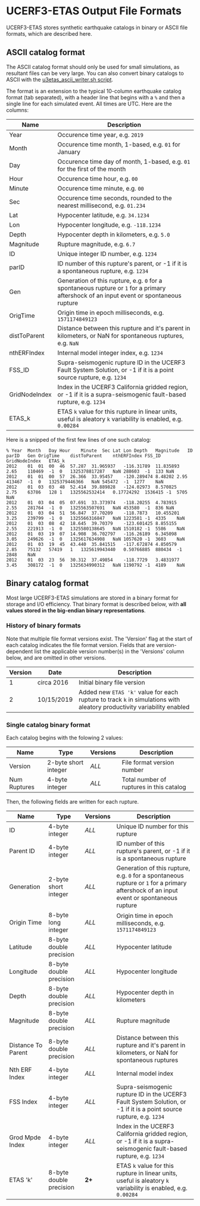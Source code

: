 # UCERF3-ETAS Output File Formats

UCERF3-ETAS stores synthetic earthquake catalogs in binary or ASCII file formats, which are described here.

## ASCII catalog format

The ASCII catalog format should only be used for small simulations, as resultant files can be very large. You can also convert binary catalogs to ASCII with the [u3etas_ascii_writer.sh script](scripts.md#convert-binary-catalog-files-to-ascii-u3etas_ascii_writersh).

The format is an extension to the typical 10-column earthquake catalog format (tab separated), with a header line that begins with a `%` and then a single line for each simulated event. All times are UTC. Here are the columns:
				
| **Name** | **Description** |
|-------|-------|
| Year | Occurence time year, e.g. `2019` |
| Month | Occurence time month, 1-based, e.g. `01` for January |
| Day | Occurence time day of month, 1-based, e.g. `01` for the first of the month |
| Hour | Occurence time hour, e.g. `00` |
| Minute | Occurence time minute, e.g. `00` |
| Sec | Occurence time seconds, rounded to the nearest millisecond, e.g. `01.234` |
| Lat | Hypocenter latitude, e.g. `34.1234` |
| Lon | Hypocenter longitude, e.g. `-118.1234` |
| Depth | Hypocenter depth in kilometers, e.g. `5.0` |
| Magnitude | Rupture magnitude, e.g. `6.7` |
| ID | Unique integer ID number, e.g. `1234` |
| parID | ID number of this rupture's parent, or -1 if it is a spontaneous rupture, e.g. `1234` |
| Gen | Generation of this rupture, e.g. `0` for a spontaneous rupture or `1` for a primary aftershock of an input event or spontaneous rupture |
| OrigTime | Origin time in epoch milliseconds, e.g. `1571174849123` |
| distToParent | Distance between this rupture and it's parent in kilometers, or NaN for spontaneous ruptures, e.g. `NaN` |
| nthERFIndex | Internal model integer index, e.g. `1234` |
| FSS_ID | Supra-seismogenic rupture ID in the UCERF3 Fault System Solution, or -1 if it is a point source rupture, e.g. `1234` |
| GridNodeIndex| Index in the UCERF3 California gridded region, or -1 if it is a supra-seismogenic fault-based rupture, e.g. `1234` |
| ETAS_k | ETAS `k` value for this rupture in linear units, useful is aleatory `k` variability is enabled, e.g. `0.00284` |

Here is a snipped of the first few lines of one such catalog:

```
% Year	Month	Day	Hour	Minute	Sec	Lat	Lon	Depth	Magnitude	ID	parID	Gen	OrigTime	distToParent	nthERFIndex	FSS_ID	GridNodeIndex	ETAS_k
2012	01	01	00	46	57.287	31.965937	-116.31789	11.835893	2.65	110469	-1	0	1325378817287	NaN	288603	-1	133	NaN
2012	01	01	00	57	26.366	33.95457	-120.289474	8.48202	2.95	413467	-1	0	1325379446366	NaN	545472	-1	1277	NaN
2012	01	03	03	48	52.414	39.889828	-124.02973	8.570825	2.75	63786	128	1	1325562532414	0.17724292	1536415	-1	5705	NaN
2012	01	03	04	05	07.691	33.373974	-118.20255	4.783915	2.55	281764	-1	0	1325563507691	NaN	453580	-1	836	NaN
2012	01	03	04	51	56.847	37.70209	-118.7873	10.455201	3.25	239799	-1	0	1325566316847	NaN	1223581	-1	4335	NaN
2012	01	03	08	42	18.645	39.70379	-123.601425	8.855155	2.55	221913	-1	0	1325580138645	NaN	1510182	-1	5586	NaN
2012	01	03	19	07	14.908	36.702797	-116.26189	6.345098	3.05	249626	-1	0	1325617634908	NaN	1057620	-1	3603	NaN
2012	01	03	19	45	43.440	35.841515	-117.672874	4.850579	2.85	75132	57419	1	1325619943440	0.50766885	880434	-1	2848	NaN
2012	01	03	23	56	30.312	37.49854	-118.7729	3.4831977	3.45	308172	-1	0	1325634990312	NaN	1190792	-1	4189	NaN
```

## Binary catalog format

Most large UCERF3-ETAS simulations are stored in a binary format for storage and I/O efficiency. That binary format is described below, with **all values stored in the big-endian binary representations**.

### History of binary formats

Note that multiple file format versions exist. The 'Version' flag at the start of each catalog indicates the file format version. Fields that are version-dependent list the applicable version number(s) in the 'Versions' column below, and are omitted in other versions.

| **Version** | **Date** | **Description** |
|-------|-------|-------|
| 1 | circa 2016 | Initial binary file version |
| 2 | 10/15/2019 | Added new `ETAS 'k'` value for each rupture to track `k` in simulations with aleatory productivity variability enabled |

### Single catalog binary format

Each catalog begins with the folowing 2 values:

| **Name** | **Type** | **Versions** | **Description** |
|-------|-------|-------|-------|
| Version | 2-byte short integer | *ALL* | File format version number |
| Num Ruptures | 4-byte integer | *ALL* | Total number of ruptures in this catalog |

Then, the following fields are written for each rupture.

| **Name** | **Type** | **Versions** | **Description** |
|-------|-------|-------|-------|
| ID | 4-byte integer | *ALL* | Unique ID number for this rupture |
| Parent ID | 4-byte integer | *ALL* | ID number of this rupture's parent, or -1 if it is a spontaneous rupture  |
| Generation | 2-byte short integer | *ALL* | Generation of this rupture, e.g. `0` for a spontaneous rupture or `1` for a primary aftershock of an input event or spontaneous rupture |
| Origin Time | 8-byte long integer | *ALL* | Origin time in epoch milliseconds, e.g. `1571174849123` |
| Latitude | 8-byte double precision | *ALL* | Hypocenter latitude |
| Longitude | 8-byte double precision | *ALL* | Hypocenter longitude |
| Depth | 8-byte double precision | *ALL* | Hypocenter depth in kilometers |
| Magnitude | 8-byte double precision | *ALL* | Rupture magnitude |
| Distance To Parent | 8-byte double precision | *ALL* | Distance between this rupture and it's parent in kilometers, or NaN for spontaneous ruptures |
| Nth ERF Index | 4-byte integer | *ALL* | Internal model index |
| FSS Index | 4-byte integer | *ALL* | Supra-seismogenic rupture ID in the UCERF3 Fault System Solution, or -1 if it is a point source rupture, e.g. `1234` |
| Grod Mpde Index | 4-byte integer | *ALL* | Index in the UCERF3 California gridded region, or -1 if it is a supra-seismogenic fault-based rupture, e.g. `1234` |
| ETAS 'k' | 8-byte double precision | **2+** | ETAS `k` value for this rupture in linear units, useful is aleatory `k` variability is enabled, e.g. `0.00284` |
